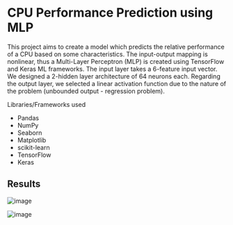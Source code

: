 # CPU Performance Prediction using MLP 

This project aims to create a model which predicts the relative performance of a CPU based on some characteristics. The input-output mapping is nonlinear, thus a Multi-Layer Perceptron (MLP) is created using TensorFlow and Keras ML frameworks. The input layer takes a 6-feature input vector. We designed a 2-hidden layer architecture of 64 neurons each. Regarding the output layer, we selected a linear activation function due to the nature of the problem (unbounded output - regression problem).

Libraries/Frameworks used
<ul>
  <li>Pandas</li>
  <li>NumPy</li>
  <li>Seaborn</li>
  <li>Matplotlib</li>
  <li>scikit-learn</li>
  <li>TensorFlow</li>
  <li>Keras</li>
</ul>


## Results
![image](https://github.com/user-attachments/assets/380e6630-20d5-4862-9223-ee5fd690a287)

![image](https://github.com/user-attachments/assets/1210ea57-c8d6-490e-9f04-7609396f107f)
